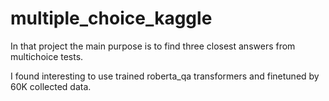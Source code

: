 # multiple_choice_kaggle

In that project the main purpose is to find three closest answers from multichoice tests.

I found interesting to use trained roberta_qa transformers and finetuned by 60K collected data.
